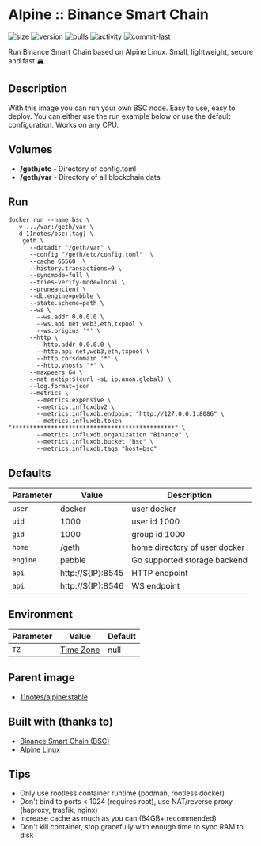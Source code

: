 # Alpine :: Binance Smart Chain
![size](https://img.shields.io/docker/image-size/11notes/bsc/1.3.7?color=0eb305) ![version](https://img.shields.io/docker/v/11notes/bsc?color=eb7a09) ![pulls](https://img.shields.io/docker/pulls/11notes/bsc?color=2b75d6) ![activity](https://img.shields.io/github/commit-activity/m/11notes/docker-bsc?color=c91cb8) ![commit-last](https://img.shields.io/github/last-commit/11notes/docker-bsc?color=c91cb8)

Run Binance Smart Chain based on Alpine Linux. Small, lightweight, secure and fast 🏔️

## Description
With this image you can run your own BSC node. Easy to use, easy to deploy. You can either use the run example below or use the default configuration. Works on any CPU.

## Volumes
* **/geth/etc** - Directory of config.toml
* **/geth/var** - Directory of all blockchain data

## Run
```shell
docker run --name bsc \
  -v .../var:/geth/var \
  -d 11notes/bsc:[tag] \
    geth \
      --datadir "/geth/var" \
      --config "/geth/etc/config.toml"  \
      --cache 66560  \
      --history.transactions=0 \
      --syncmode=full \
      --tries-verify-mode=local \
      --pruneancient \
      --db.engine=pebble \
      --state.scheme=path \
      --ws \
        --ws.addr 0.0.0.0 \
        --ws.api net,web3,eth,txpool \
        --ws.origins '*' \
      --http \
        --http.addr 0.0.0.0 \
        --http.api net,web3,eth,txpool \
        --http.corsdomain '*' \
        --http.vhosts '*' \
      --maxpeers 64 \
      --nat extip:$(curl -sL ip.anon.global) \
      --log.format=json
      --metrics \
        --metrics.expensive \
        --metrics.influxdbv2 \
        --metrics.influxdb.endpoint "http://127.0.0.1:8086" \
        --metrics.influxdb.token "**********************************************" \
        --metrics.influxdb.organization "Binance" \
        --metrics.influxdb.bucket "bsc" \
        --metrics.influxdb.tags "host=bsc"
```

## Defaults
| Parameter | Value | Description |
| --- | --- | --- |
| `user` | docker | user docker |
| `uid` | 1000 | user id 1000 |
| `gid` | 1000 | group id 1000 |
| `home` | /geth | home directory of user docker |
| `engine` | pebble | Go supported storage backend |
| `api` | http://${IP}:8545 | HTTP endpoint |
| `api` | http://${IP}:8546 | WS endpoint |

## Environment
| Parameter | Value | Default |
| --- | --- | --- |
| `TZ` | [Time Zone](https://en.wikipedia.org/wiki/List_of_tz_database_time_zones) | null |

## Parent image
* [11notes/alpine:stable](https://github.com/11notes/docker-alpine)

## Built with (thanks to)
* [Binance Smart Chain (BSC)](https://github.com/bnb-chain/bsc)
* [Alpine Linux](https://alpinelinux.org)

## Tips
* Only use rootless container runtime (podman, rootless docker)
* Don't bind to ports < 1024 (requires root), use NAT/reverse proxy (haproxy, traefik, nginx)
* Increase cache as much as you can (64GB+ recommended)
* Don't kill container, stop gracefully with enough time to sync RAM to disk